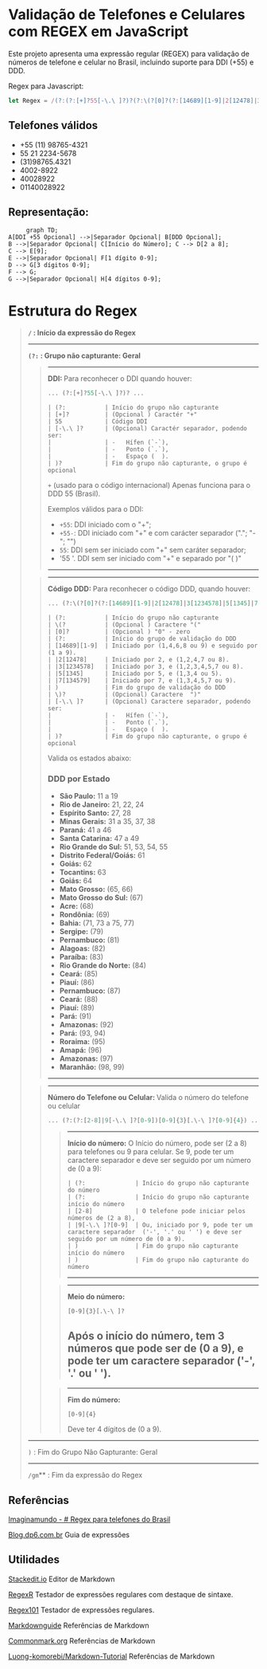 
# Validação de Telefones e Celulares com REGEX em JavaScript

Este projeto apresenta uma expressão regular (REGEX) para validação de números de telefone e celular no Brasil, incluindo suporte para DDI (+55) e DDD.





Regex para Javascript:
```javascript
let Regex = /(?:(?:[+]?55[-\.\ ]?)?(?:\(?[0]?(?:[14689][1-9]|2[12478]|3[1234578]|5[1345]|7[134579])\)?[-\.\ ]?)?(?:(?:[2-8]|9[-\.\ ]?[0-9])[0-9]{3}[.\-\ ]?[0-9]{4}))/gm;
```


## Telefones válidos 
- +55 (11) 98765-4321
- 55 21 2234-5678
- (31)98765.4321
- 4002-8922
- 40028922
- 01140028922




## Representação:


```mermaid
     graph TD;
A[DDI +55 Opcional] -->|Separador Opcional| B[DDD Opcional];
B -->|Separador Opcional| C[Início do Número]; C --> D[2 a 8];
C --> E[9];
E -->|Separador Opcional| F[1 dígito 0-9];
D --> G[3 dígitos 0-9];
F --> G;
G -->|Separador Opcional| H[4 dígitos 0-9];
   ```



# Estrutura do Regex

><strong>**`/`** : Início da expressão do Regex</strong>
>___
><strong>**`(?:`** : Grupo não capturante: Geral</strong>
>>---
>><strong>DDI: </strong>
>>Para reconhecer o DDI quando houver:
>>
>>```javascript
>>... (?:[+]?55[-\.\ ]?)? ...
>>```
>>
>>```
>>| (?:           | Início do grupo não capturante
>>| [+]?          | (Opcional ) Caractér "+"
>>| 55            | Código DDI
>>| [-\.\ ]?      | (Opcional) Caractér separador, podendo ser:
>>|               | -   Hífen (`-`),
>>|               | -   Ponto (`.`),
>>|               | -   Espaço (  ).
>>| )?            | Fim do grupo não capturante, o grupo é opcional
>>```
>>
>>`+` (usado para o código internacional)
>>Apenas funciona para o DDD 55 (Brasil).
>>
>>Exemplos válidos para o DDI:
>>-   `+55`: DDI iniciado com o "+";
>>-   `+55-`: DDI iniciado com "+" e com carácter separador ("."; "-"; "")
>>-   `55`: DDI sem ser iniciado com "+" sem caráter separador;
>>-   '55 '. DDI sem ser iniciado com "+" e separado por "( )"
>>---
> 
>>---
>><strong>Código DDD: </strong>
>>Para reconhecer o código DDD, quando houver:
>>```javascript
>>... (?:\(?[0]?(?:[14689][1-9]|2[12478]|3[1234578]|5[1345]|7[134579])\)?[-\.\ ]?)? ...
>>```
>>
>>```
>>| (?:           | Início do grupo não capturante
>>| \(?           | (Opcional ) Caractere "("
>>| [0]?          | (Opcional ) "0" - zero
>>| (?:           | Início do grupo de validação do DDD
>>| [14689][1-9]  | Iniciado por (1,4,6,8 ou 9) e seguido por (1 a 9).
>>| |2[12478]     | Iniciado por 2, e (1,2,4,7 ou 8).
>>| |3[1234578]   | Iniciado por 3, e (1,2,3,4,5,7 ou 8).
>>| |5[1345]      | Iniciado por 5, e (1,3,4 ou 5).
>>| |7[134579]    | Iniciado por 7, e (1,3,4,5,7 ou 9).
>>| )             | Fim do grupo de validação do DDD
>>| \)?           | (Opcional) Caractere  ")" 
>>| [-\.\ ]?      | (Opcional) Caractere separador, podendo ser:
>>|               | -   Hífen (`-`),
>>|               | -   Ponto (`.`),
>>|               | -   Espaço (  ).
>>| )?            | Fim do grupo não capturante, o grupo é opcional
>>```
>>Valida os estados abaixo:
>>
>>### DDD por Estado 
>>- **São Paulo:** 11 a 19 
>>- **Rio de Janeiro:** 21, 22, 24
>>- **Espírito Santo:** 27, 28
>>- **Minas Gerais:** 31 a 35, 37, 38
>>- **Paraná:** 41 a 46
>>- **Santa Catarina:** 47 a 49
>>- **Rio Grande do Sul:** 51, 53, 54, 55
>>- **Distrito Federal/Goiás:** 61
>>- **Goiás:** 62
>>- **Tocantins:** 63
>>- **Goiás:** 64
>>- **Mato Grosso:** (65, 66)
>>- **Mato Grosso do Sul:** (67)
>>- **Acre:** (68)
>>- **Rondônia:** (69) 
>>- **Bahia:** (71, 73 a 75, 77)
>>- **Sergipe:** (79) 
>>- **Pernambuco:** (81)
>>- **Alagoas:** (82)
>>- **Paraíba:** (83)
>>- **Rio Grande do Norte:** (84) 
>>- **Ceará:** (85)
>>- **Piauí:** (86)
>>- **Pernambuco:** (87)
>>- **Ceará:** (88) 
>>- **Piauí:** (89)
>>- **Pará:** (91)
>>- **Amazonas:** (92)
>>- **Pará:** (93, 94)
>>- **Roraima:** (95)
>>- **Amapá:** (96)
>>- **Amazonas:** (97) 
>>- **Maranhão:** (98, 99)
>>---
>
>>---
>><strong>Número do Telefone ou Celular: </strong>
>> Valida o número do telefone ou celular
>>
>>```javascript
>>... (?:(?:[2-8]|9[-\.\ ]?[0-9])[0-9]{3}[.\-\ ]?[0-9]{4}) ...
>>```
>>
>>>---
>>><strong>Início do número:</strong>
>>> O Início do número, pode ser (2 a 8) para telefones ou 9 para celular.
>>> Se 9, pode ter um caractere separador e deve ser seguido por um número de (0 a 9):
>>>```
>>>| (?:              | Início do grupo não capturante do número
>>>| (?:              | Início do grupo não capturante início do número
>>>| [2-8]            | O telefone pode iniciar pelos números de (2 a 8),
>>>| |9[-\.\ ]?[0-9]  | Ou, iniciado por 9, pode ter um caractere separador  ('-', '.' ou ' ') e deve ser seguido por um número de (0 a 9).
>>>| )                | Fim do grupo não capturante início do número
>>>| )                | Fim do grupo não capturante do número
>>>```
>>>---
>>
>>>---
>>><strong>Meio do número:</strong>
>>>```
>>>[0-9]{3}[.\-\ ]?
>>>```
>>>Após o início do número, tem 3 números que pode ser de (0 a 9), e pode ter um caractere separador ('-', '.' ou ' ').
>>>---
>>
>>>---
>>><strong>Fim do número:</strong>
>>>```
>>>[0-9]{4}
>>>```
>>>Deve ter 4 dígitos de (0 a 9).
>>>
>>
>
>---
>`)` :  Fim do Grupo Não Gapturante: Geral
>
>---
>`/gm`** : Fim da expressão do Regex

## Referências
[Imaginamundo - # Regex para telefones do Brasil](https://gist.github.com/imaginamundo/d689b211e640f40d445a9146fdace407)

[Blog.dp6.com.br](https://blog.dp6.com.br/regex-o-guia-essencial-das-express%C3%B5es-regulares-2fc1df38a481)
Guia de expressões

## Utilidades

[Stackedit.io](https://stackedit.io/app#)
Editor de Markdown

[RegexR](https://regexr.com/)
Testador de expressões regulares com destaque de sintaxe.

[Regex101](https://regex101.com/)
Testador de expressões regulares.

[Markdownguide](https://www.markdownguide.org/basic-syntax/#links)
Referências de Markdown

[Commonmark.org](https://commonmark.org/help/)
Referências de Markdown

[Luong-komorebi/Markdown-Tutorial](https://github.com/luong-komorebi/Markdown-Tutorial/blob/master/README_pt-BR.md)
Referências de Markdown
